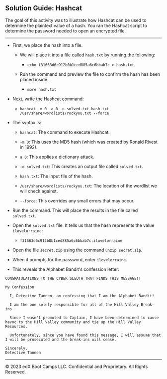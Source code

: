 ## Solution Guide: Hashcat

 The goal of this activity was to illustrate how Hashcat can be used to determine the plaintext value of a hash. You ran the Hashcat script to determine the password needed to open an encrypted file.

---

- First, we place the hash into a file.

  - We will place it into a file called `hash.txt` by running the following:

    - `echo f31663d6c912b0b1ced885a6c6bbab7c > hash.txt`

  - Run the command and preview the file to confirm the hash has been placed inside:  
  
    - `more hash.txt`

- Next, write the Hashcat command:
  
  - `hashcat -m 0 -a 0 -o solved.txt hash.txt /usr/share/wordlists/rockyou.txt --force`

- The syntax is:

  - `hashcat`: The command to execute Hashcat.

  - `-m 0`: This uses the MD5 hash (which was created by Ronald Rivest in 1992).

  - `a 0`: This applies a dictionary attack.

  - `-o solved.txt`: This creates an output file called `solved.txt`. 

  - `hash.txt`: The input file of the hash.

  - `/usr/share/wordlists/rockyou.txt`: The location of the wordlist we will check against.

  - `--force`: This overrides any small errors that may occur.

- Run the command. This will place the results in the file called `solved.txt`.

- Open the `solved.txt` file. It tells us that the hash represents the value `ilovelorraine`:

   - `f31663d6c912b0b1ced885a6c6bbab7c:ilovelorraine`

- Open the file `secret.zip` using the command `unzip secret.zip`. 

- When it prompts for the password, enter `ilovelorraine`.

- This reveals the Alphabet Bandit's confession letter:

```
CONGRATULATIONS TO THE CYBER SLEUTH THAT FINDS THIS MESSAGE!!

My Confession

  I, Detective Tannen, am confessing that I am the Alphabet Bandit! 

  I am the one solely responsible for all of the Hill Valley Break-ins.

  Since I wasn't promoted to Captain, I have been determined to cause havoc to the Hill Valley community and tie up the Hill Valley Resources.

  Unfortunately, since you have found this message, I will assume that I will be prosecuted and the break-ins will cease.

Sincerely,
Detective Tannen
```
---

 © 2023 edX Boot Camps LLC. Confidential and Proprietary. All Rights Reserved.
